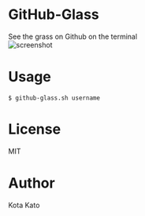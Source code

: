 # GitHub-Glass
See the grass on Github on the terminal  
![screenshot](https://github.com/kato-k/assets/raw/master/github-glass-cli.png)

# Usage
`$ github-glass.sh username`

# License
MIT

# Author
Kota Kato

